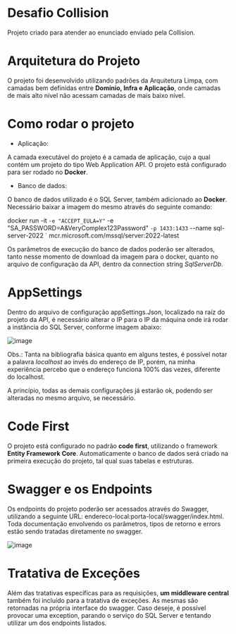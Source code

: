 # Desafio Collision

Projeto criado para atender ao enunciado enviado pela Collision.

# Arquitetura do Projeto

O projeto foi desenvolvido utilizando padrões da Arquitetura Limpa, com camadas bem definidas entre **Domínio, Infra e Aplicação**, onde camadas de mais alto nível não acessam camadas de mais baixo nível.

# Como rodar o projeto

- Aplicação:

A camada executável do projeto é a camada de aplicação, cujo a qual contém um projeto do tipo Web Application API.
O projeto está configurado para ser rodado no **Docker**.

- Banco de dados:

O banco de dados utilizado é o SQL Server, também adicionado ao **Docker**. Necessário baixar a imagem do mesmo através do seguinte comando:

docker run -it `
    -e "ACCEPT_EULA=Y" `
    -e "SA_PASSWORD=A&VeryComplex123Password" `
    -p 1433:1433 `
    --name sql-server-2022 `
    mcr.microsoft.com/mssql/server:2022-latest
    
Os parâmetros de execução do banco de dados poderão ser alterados, tanto nesse momento de download da imagem para o docker, quanto no arquivo de configuração da API, dentro da connection string _SqlServerDb_.

# AppSettings

Dentro do arquivo de configuração appSettings.Json, localizado na raíz do projeto da API, é necessário alterar o IP para o IP da máquina onde irá rodar a instância do SQL Server, conforme imagem abaixo:

![image](https://user-images.githubusercontent.com/9392695/202921052-598d98d4-8015-440d-93a1-dfd8bec3487c.png)

Obs.: Tanta na bibliografia básica quanto em alguns testes, é possível notar a palavra _localhost_ ao invés do endereço de IP, porém, na minha experiência percebo que o endereço funciona 100% das vezes, diferente do localhost.

A princípio, todas as demais configurações já estarão ok, podendo ser alteradas no mesmo arquivo, se necessário.

# Code First
O projeto está configurado no padrão **code first**, utilizando o framework **Entity Framework Core**. 
Automaticamente o banco de dados será criado na primeira execução do projeto, tal qual suas tabelas e estruturas.

# Swagger e os Endpoints
Os endpoints do projeto poderão ser acessados através do Swagger, utilizando a seguinte URL: endereco-local:porta-local/swagger/index.html.
Toda documentação envolvendo os parâmetros, tipos de retorno e errors estão sendo tratadas diretamente no swagger.

![image](https://user-images.githubusercontent.com/9392695/202921326-8b02ef38-de51-4fe5-8dbb-d54d8a1c499e.png)


# Tratativa de Exceções
Além das tratativas específicas para as requisições, **um middleware central** também foi incluído para a tratativa de exceções. As mesmas são retornadas na própria interface do swagger. Caso deseje, é possível provocar uma exception, parando o serviço do SQL Server e tentando utilizar um dos endpoints listados.
